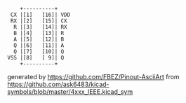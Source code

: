 

	    +----------+
	 CX |[1]   [16]| VDD
	 RX |[2]   [15]| CX
	  R |[3]   [14]| RX
	  B |[4]   [13]| R
	  A |[5]   [12]| B
	  Q |[6]   [11]| A
	  Q |[7]   [10]| Q
	VSS |[8]   [ 9]| Q
	    +----------+


generated by https://github.com/FBEZ/Pinout-AsciiArt from https://github.com/ask6483/kicad-symbols/blob/master/4xxx_IEEE.kicad_sym